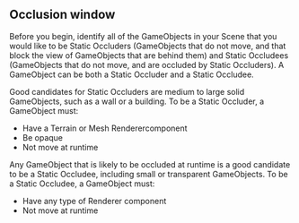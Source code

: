 ## Occlusion window


Before you begin, identify all of the GameObjects in your Scene that you would like to be Static Occluders (GameObjects that do not move, and that block the view of GameObjects that are behind them) and Static Occludees (GameObjects that do not move, and are occluded by Static Occluders). A GameObject can be both a Static Occluder and a Static Occludee.

Good candidates for Static Occluders are medium to large solid GameObjects, such as a wall or a building. To be a Static Occluder, a GameObject must:

- Have a Terrain or Mesh Renderercomponent
- Be opaque
- Not move at runtime

Any GameObject that is likely to be occluded at runtime is a good candidate to be a Static Occludee, including small or transparent GameObjects. To be a Static Occludee, a GameObject must:

- Have any type of Renderer component
- Not move at runtime


